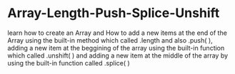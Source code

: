 # Array-Length-Push-Splice-Unshift
learn how to create an Array and How to add a new items at the end of the Array using the built-in method which called .length and also .push( ), adding a new item at the beggining of the array using the built-in function which called .unshift( ) and adding a new item at the middle of the array by using the built-in function called .splice( )
